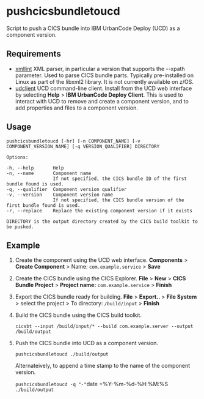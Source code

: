 # pushcicsbundletoucd
Script to push a CICS bundle into IBM UrbanCode Deploy (UCD) as a component version.

## Requirements

* [xmllint](http://xmlsoft.org/xmllint.html) XML parser, in particular a version that supports the --xpath parameter. Used to parse CICS bundle parts. Typically pre-installed on Linux as part of the libxml2 library. It is not currently available on z/OS.
* [udclient](https://www.ibm.com/support/knowledgecenter/en/SS4GSP_6.2.4/com.ibm.udeploy.reference.doc/topics/cli_ch.html) UCD command-line client. Install from the UCD web interface by selecting **Help** > **IBM UrbanCode Deploy Client**. This is used to interact with UCD to remove and create a component version, and to add properties and files to a component version.

## Usage

```
pushcicsbundletoucd [-hr] [-n COMPONENT_NAME] [-v COMPONENT_VERSION_NAME] [-q VERSION_QUALIFIER] DIRECTORY

Options:

-h, --help       Help
-n, --name       Component name
                 If not specified, the CICS bundle ID of the first bundle found is used.
-q, --qualifier  Component version qualifier
-v, --version    Component version name
                 If not specified, the CICS bundle version of the first bundle found is used.
-r, --replace    Replace the existing component version if it exists

DIRECTORY is the output directory created by the CICS build toolkit to be pushed.
```

## Example

1. Create the component using the UCD web interface.
   **Components** > **Create Component** > Name: `com.example.service` > **Save**

1. Create the CICS bundle using the CICS Explorer.
    **File** > **New** > **CICS Bundle Project** > **Project name:** `com.example.service` > **Finish**

1. Export the CICS bundle ready for building.
    **File** > **Export..** > **File System** > select the project > To directory: `/build/input` > **Finish**

1. Build the CICS bundle using the CICS build toolkit.

    `cicsbt --input /build/input/* --build com.example.server --output /build/output`

1. Push the CICS bundle into UCD as a component version.

    `pushcicsbundletoucd ./build/output`

    Alternateively, to append a time stamp to the name of the component version.
    
    `pushcicsbundletoucd -q "-"`date +%Y-%m-%d-%H:%M:%S` ./build/output`

